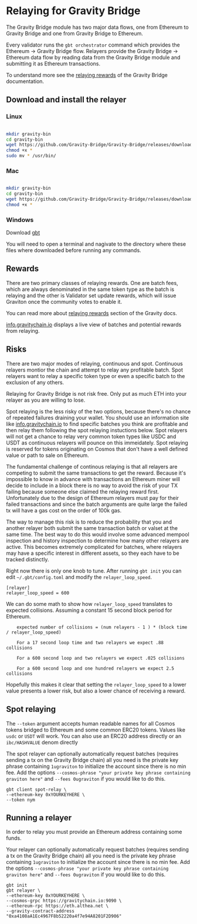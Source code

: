 # Relaying for Gravity Bridge

The Gravity Bridge module has two major data flows, one from Ethereum to Gravity Bridge and one from Gravity Bridge to Ethereum.

Every validator runs the `gbt orchestrator` command which provides the Ethereum -> Gravity Bridge flow. Relayers
provide the Gravity Bridge -> Ethereum data flow by reading data from the Gravity Bridge module and submitting it as Ethereum transactions.

To understand more see the [relaying rewards](https://github.com/Gravity-Bridge/Gravity-Bridge/blob/main/docs/design/mint-lock.md#relaying-rewards) of the Gravity Bridge documentation.

## Download and install the relayer

### Linux

```bash

mkdir gravity-bin
cd gravity-bin
wget https://github.com/Gravity-Bridge/Gravity-Bridge/releases/download/v1.9.2/gbt
chmod +x *
sudo mv * /usr/bin/

```

### Mac

```bash

mkdir gravity-bin
cd gravity-bin
wget https://github.com/Gravity-Bridge/Gravity-Bridge/releases/download/v1.9.2/gbt-mac-amd64
chmod +x *

```

### Windows

Download [gbt](https://github.com/Gravity-Bridge/Gravity-Bridge/releases/download/v1.9.2/gbt.exe)

You will need to open a terminal and nagivate to the directory where these files where downloaded before running any commands.

## Rewards

There are two primary classes of relaying rewards. One are batch fees, which are always denominated in the same token type as the batch is relaying and the other is Validator set update rewards, which will issue Graviton once the community votes to enable it.

You can read more about [relaying rewards](https://github.com/Gravity-Bridge/Gravity-Bridge/blob/main/docs/design/mint-lock.md#relaying-rewards) section of the Gravity docs.

[info.gravitychain.io](https://info.gravitychain.io/) displays a live view of batches and potential rewards from relaying.

## Risks

There are two major modes of relaying, continuous and spot. Continuous relayers montior the chain and attempt to relay any profitable batch. Spot relayers want to relay a specific token type or even a specific batch to the exclusion of any others.

Relaying for Gravity Bridge is not risk free. Only put as much ETH into your relayer as you are willing to lose.

Spot relaying is the less risky of the two options, because there's no chance of repeated failures draining your wallet. You should use an information site like [info.gravitychain.io](https://info.gravitychain.io/) to find specific batches you think are profitable and then relay them following the spot relaying instuctions below. Spot relayers will not get a chance to relay very common token types like USDC and USDT as continuous relayers will pounce on this immeidately. Spot relaying is reserved for tokens originating on Cosmos that don't have a well defined value or path to sale on Ethereum.

The fundamental challenge of continous relaying is that all relayers are competing to submit the same transactions to get the reward. Because it's impossible to know in advance with transactions an Ethereum miner will decide to include in a block there is no way to avoid the risk of your TX failing because someone else claimed the relaying reward first. Unfortunately due to the design of Ethereum relayers must pay for their failed transactions and since the batch arguments are quite large the failed tx will have a gas cost on the order of 100k gas.

The way to manage this risk is to reduce the probability that you and another relayer both submit the same transaction batch or valset at the same time. The best way to do this would involve some advanced mempool inspection and history inspection to determine how many other relayers are active. This becomes extremely complicated for batches, where relayers may have a specific interest in different assets, so they each have to be tracked distinctly.

Right now there is only one knob to tune. After running `gbt init` you can edit `~/.gbt/config.toml` and modify the `relayer_loop_speed`.

```text
[relayer]
relayer_loop_speed = 600
```

We can do some math to show how `relayer_loop_speed` translates to expected collisions. Assuming a constant 15 second block period for Ethereum.

```text
    expected number of collisions = (num relayers - 1 ) * (block time / relayer_loop_speed)

    For a 17 second loop time and two relayers we expect .88 collisions

    For a 600 second loop and two relayers we expect .025 collisions

    For a 600 second loop and one hundred relayers we expect 2.5 collisions
```

Hopefully this makes it clear that setting the `relayer_loop_speed` to a lower value presents a lower risk, but also a lower chance of receiving a reward.

## Spot relaying

The `--token` argument accepts human readable names for all Cosmos tokens bridged to Ethereum and some common ERC20 tokens. Values like `usdc` or `USDT` will work. You can also use an ERC20 address directly or an `ibc/HASHVALUE` denom directly

The spot relayer can optionally automatically request batches (requires sending a tx on the Gravity Bridge chain) all you need is the private key phrase containing `1ugraviton` to initialize the account since there is no min fee. Add the options `--cosmos-phrase "your private key phrase containing graviton here"` and `--fees 0ugraviton` if you would like to do this.

```shell
gbt client spot-relay \
--ethereum-key 0xYOURKEYHERE \
--token nym
```

## Running a relayer

In order to relay you must provide an Ethereum address containing some funds.

Your relayer can optionally automatically request batches (requires sending a tx on the Gravity Bridge chain) all you need is the private key phrase containing `1ugraviton` to initialize the account since there is no min fee. Add the options `--cosmos-phrase "your private key phrase containing graviton here"` and `--fees 0ugraviton` if you would like to do this.

```shell
gbt init
gbt relayer \
--ethereum-key 0xYOURKEYHERE \
--cosmos-grpc https://gravitychain.io:9090 \
--ethereum-rpc https://eth.althea.net \
--gravity-contract-address "0xa4108aA1Ec4967F8b52220a4f7e94A8201F2D906"
```


